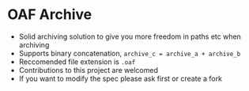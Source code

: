 # OAF Archive

 - Solid archiving solution to give you more freedom in paths etc when archiving
 - Supports binary concatenation, `archive_c = archive_a + archive_b`
 - Reccomended file extension is `.oaf`
 - Contributions to this project are welcomed
 - If you want to modify the spec please ask first or create a fork
